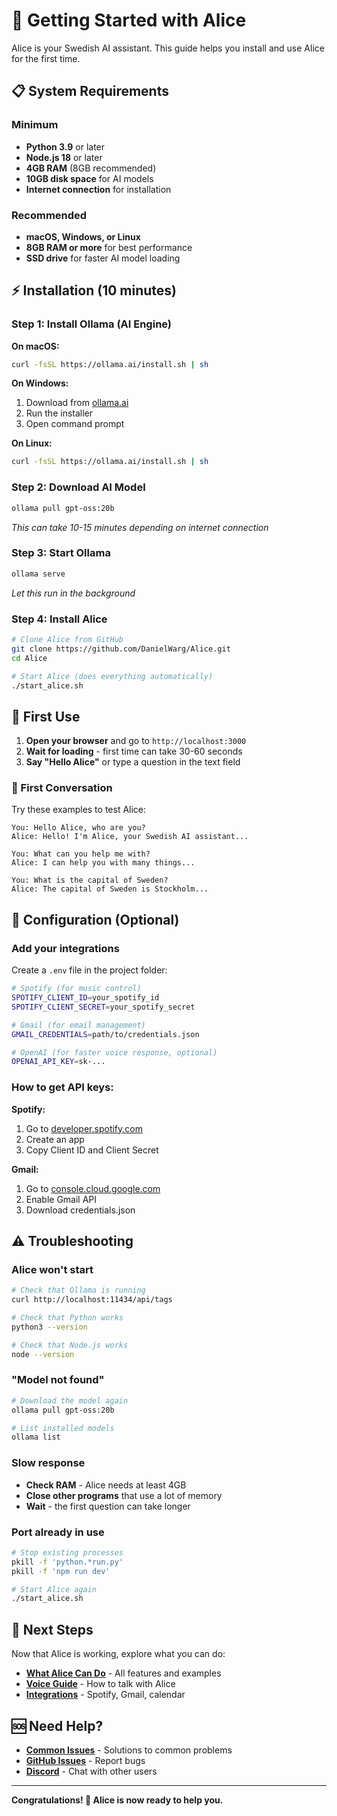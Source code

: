 # 🚀 Getting Started with Alice

Alice is your Swedish AI assistant. This guide helps you install and use Alice for the first time.

## 📋 System Requirements

### Minimum
- **Python 3.9** or later
- **Node.js 18** or later  
- **4GB RAM** (8GB recommended)
- **10GB disk space** for AI models
- **Internet connection** for installation

### Recommended
- **macOS, Windows, or Linux**
- **8GB RAM or more** for best performance
- **SSD drive** for faster AI model loading

## ⚡ Installation (10 minutes)

### Step 1: Install Ollama (AI Engine)

**On macOS:**
```bash
curl -fsSL https://ollama.ai/install.sh | sh
```

**On Windows:**
1. Download from [ollama.ai](https://ollama.ai)
2. Run the installer
3. Open command prompt

**On Linux:**
```bash
curl -fsSL https://ollama.ai/install.sh | sh
```

### Step 2: Download AI Model
```bash
ollama pull gpt-oss:20b
```
*This can take 10-15 minutes depending on internet connection*

### Step 3: Start Ollama
```bash
ollama serve
```
*Let this run in the background*

### Step 4: Install Alice
```bash
# Clone Alice from GitHub
git clone https://github.com/DanielWarg/Alice.git
cd Alice

# Start Alice (does everything automatically)
./start_alice.sh
```

## 🎉 First Use

1. **Open your browser** and go to `http://localhost:3000`
2. **Wait for loading** - first time can take 30-60 seconds
3. **Say "Hello Alice"** or type a question in the text field

### 💬 First Conversation

Try these examples to test Alice:

```
You: Hello Alice, who are you?
Alice: Hello! I'm Alice, your Swedish AI assistant...

You: What can you help me with?
Alice: I can help you with many things...

You: What is the capital of Sweden?
Alice: The capital of Sweden is Stockholm...
```

## 🔧 Configuration (Optional)

### Add your integrations

Create a `.env` file in the project folder:

```bash
# Spotify (for music control)
SPOTIFY_CLIENT_ID=your_spotify_id
SPOTIFY_CLIENT_SECRET=your_spotify_secret

# Gmail (for email management)
GMAIL_CREDENTIALS=path/to/credentials.json

# OpenAI (for faster voice response, optional)
OPENAI_API_KEY=sk-...
```

### How to get API keys:

**Spotify:**
1. Go to [developer.spotify.com](https://developer.spotify.com)
2. Create an app
3. Copy Client ID and Client Secret

**Gmail:**
1. Go to [console.cloud.google.com](https://console.cloud.google.com)
2. Enable Gmail API
3. Download credentials.json

## ⚠️ Troubleshooting

### Alice won't start
```bash
# Check that Ollama is running
curl http://localhost:11434/api/tags

# Check that Python works
python3 --version

# Check that Node.js works  
node --version
```

### "Model not found"
```bash
# Download the model again
ollama pull gpt-oss:20b

# List installed models
ollama list
```

### Slow response
- **Check RAM** - Alice needs at least 4GB
- **Close other programs** that use a lot of memory
- **Wait** - the first question can take longer

### Port already in use
```bash
# Stop existing processes
pkill -f 'python.*run.py'
pkill -f 'npm run dev'

# Start Alice again
./start_alice.sh
```

## 🎯 Next Steps

Now that Alice is working, explore what you can do:

- **[What Alice Can Do](CAPABILITIES.md)** - All features and examples
- **[Voice Guide](VOICE_GUIDE.md)** - How to talk with Alice
- **[Integrations](INTEGRATIONS.md)** - Spotify, Gmail, calendar

## 🆘 Need Help?

- **[Common Issues](TROUBLESHOOTING.md)** - Solutions to common problems
- **[GitHub Issues](https://github.com/DanielWarg/Alice/issues)** - Report bugs
- **[Discord](https://discord.gg/alice-ai)** - Chat with other users

---

**Congratulations! 🎉 Alice is now ready to help you.**